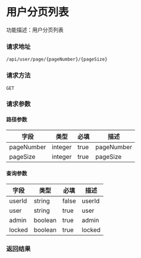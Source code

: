 # 用户分页列表
功能描述：用户分页列表

### 请求地址
```
/api/user/page/{pageNumber}/{pageSize}
```

### 请求方法
`GET`
### 请求参数
#### 路径参数

| 字段 | 类型 | 必填 | 描述 |
| -------- | -------- | -------- | -------- |
| pageNumber     | integer   | true       | pageNumber |
| pageSize     | integer   | true       | pageSize |

#### 查询参数

| 字段 | 类型 | 必填 | 描述 |
| -------- | -------- | -------- | -------- |
| userId     | string   | false       | userId |
| user     | string   | true       | user |
| admin     | boolean   | true       | admin |
| locked     | boolean   | true       | locked |



### 返回结果


